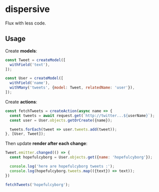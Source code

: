 # dispersive

Flux with less code.

## Usage

Create **models**:

```js
const Tweet = createModel([
  withField('text'),
]);

const User = createModel([
  withField('name'),
  withMany('tweets', {model: Tweet, relatedName: 'user'}),
]);
```

Create **actions**:

```js
const fetchTweets = createAction(async name => {
  const tweets = await request.get(`http://twitter...${userName}`);
  const user = User.objects.getOrCreate({name});

  tweets.forEach(tweet => user.tweets.add(tweet));
}, [User, Tweet]);
```

Then update **render after each change**:

```js
Tweet.emitter.changed(() => {
  const hopefulcyborg = User.objects.get({name: 'hopefulcyborg'});

  console.log('here are hopefulcyborg tweets :');
  console.log(hopefulcyborg.tweets.map(({text}) => text));
})

fetchTweets('hopefulcyborg');
```
